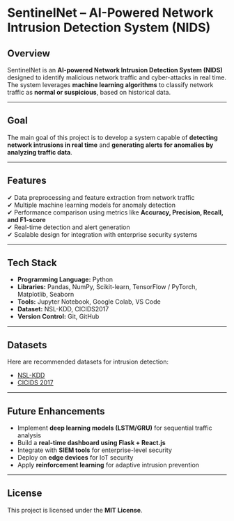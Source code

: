# **SentinelNet – AI-Powered Network Intrusion Detection System (NIDS)**  

## **Overview**  
SentinelNet is an **AI-powered Network Intrusion Detection System (NIDS)** designed to identify malicious network traffic and cyber-attacks in real time. The system leverages **machine learning algorithms** to classify network traffic as **normal or suspicious**, based on historical data.  

---

## **Goal**  
The main goal of this project is to develop a system capable of **detecting network intrusions in real time** and **generating alerts for anomalies by analyzing traffic data**.  

---

## **Features**  
✔ Data preprocessing and feature extraction from network traffic  
✔ Multiple machine learning models for anomaly detection  
✔ Performance comparison using metrics like **Accuracy, Precision, Recall, and F1-score**  
✔ Real-time detection and alert generation  
✔ Scalable design for integration with enterprise security systems  

---

## **Tech Stack**  
- **Programming Language:** Python  
- **Libraries:** Pandas, NumPy, Scikit-learn, TensorFlow / PyTorch, Matplotlib, Seaborn  
- **Tools:** Jupyter Notebook, Google Colab, VS Code  
- **Dataset:** NSL-KDD, CICIDS2017  
- **Version Control:** Git, GitHub  

---

## **Datasets**  
Here are recommended datasets for intrusion detection:  
- [NSL-KDD](https://www.kaggle.com/datasets/hassan06/nslkdd)  
- [CICIDS 2017](https://www.kaggle.com/datasets/sateeshkumar6289/cicids-2017-dataset)  

---

## **Future Enhancements**  
- Implement **deep learning models (LSTM/GRU)** for sequential traffic analysis  
- Build a **real-time dashboard using Flask + React.js**  
- Integrate with **SIEM tools** for enterprise-level security  
- Deploy on **edge devices** for IoT security  
- Apply **reinforcement learning** for adaptive intrusion prevention  

---

## **License**  
This project is licensed under the **MIT License**.  
